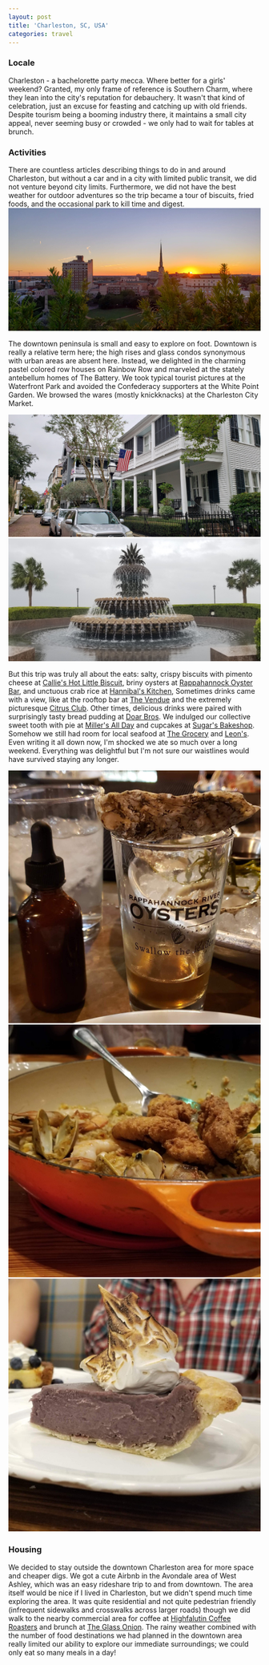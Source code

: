 ```yaml
---
layout: post
title: 'Charleston, SC, USA'
categories: travel
---
```



### Locale

Charleston - a bachelorette party mecca. Where better for a girls' weekend? Granted, my only frame of reference is Southern Charm, where they lean into the city's reputation for debauchery. It wasn't that kind of celebration, just an excuse for feasting and catching up with old friends. Despite tourism being a booming industry there, it maintains a small city appeal, never seeming busy or crowded - we only had to wait for tables at brunch.

### Activities

<div class="row">
<div class="8u">
There are countless articles describing things to do in and around Charleston, but without a car and in a city with limited public transit, we did not venture beyond city limits. Furthermore, we did not have the best weather for outdoor adventures so the trip became a tour of biscuits, fried foods, and the occasional park to kill time and digest.
</div>
<div class="4u">
<a class="image fit" href="/assets/charleston/citrus_club_rooftop.jpg" data-lightbox="charleston" data-title="sunset from the Citrus Club outdoor rooftop bar"><img src="/assets/charleston/citrus_club_rooftop.jpg" /></a>
</div>
</div>

The downtown peninsula is small and easy to explore on foot. Downtown is really a relative term here; the high rises and glass condos synonymous with urban areas are absent here. Instead, we delighted in the charming pastel colored row houses on Rainbow Row and marveled at the stately antebellum homes of The Battery. We took typical tourist pictures at the Waterfront Park and avoided the Confederacy supporters at the White Point Garden. We browsed the wares (mostly knickknacks) at the Charleston City Market.

<div class="row">
<div class="6u">
<a class="image fit" href="/assets/charleston/the_battery.jpg" data-lightbox="charleston" data-title="The Battery"><img src="/assets/charleston/the_battery.jpg"/></a>
</div>
<div class="6u">
<a class="image fit" href="/assets/charleston/pineapple_fountain.jpg" data-lightbox="charleston" data-title="Pineapple fountain in Waterfront Park"><img src="/assets/charleston/pineapple_fountain.jpg" /></a>
</div>
</div>

But this trip was truly all about the eats: salty, crispy biscuits with pimento cheese at [Callie's Hot Little Biscuit](https://calliesbiscuits.com/pages/hlb-upper-king), briny oysters at [Rappahannock Oyster Bar](https://www.rroysters.com/restaurants/rappoysterbarchs), and unctuous crab rice at [Hannibal's Kitchen](http://hannibalkitchen.com/), Sometimes drinks came with a view, like at the rooftop bar at [The Vendue](https://www.thevendue.com/charleston-dining/the-rooftop/) and the extremely picturesque [Citrus Club](https://www.thedewberrycharleston.com/drinks-dining). Other times, delicious drinks were paired with surprisingly tasty bread pudding at [Doar Bros](https://www.doarbros.com/). We indulged our collective sweet tooth with pie at [Miller's All Day](https://millersallday.com/) and cupcakes at [Sugar's Bakeshop](http://www.sugarbake.com/). Somehow we still had room for local seafood at [The Grocery](http://www.thegrocerycharleston.com/) and [Leon's](http://leonsoystershop.com/). Even writing it all down now, I'm shocked we ate so much over a long weekend. Everything was delightful but I'm not sure our waistlines would have survived staying any longer.

<div class="row">
<div class="4u">
<a class="image fit" href="/assets/charleston/rappahannock_oyster_bar.jpg" data-lightbox="charleston" data-title="Oyster shooters at Rappahannock Oyster Bar"><img src="/assets/charleston/rappahannock_oyster_bar.jpg"/></a>
</div>
<div class="4u">
<a class="image fit" href="/assets/charleston/the_grocery.jpg" data-lightbox="charleston" data-title="Paella-esque seafood atop Carolina rice at The Grocery"><img src="/assets/charleston/the_grocery.jpg" /></a>
</div>
<div class="4u">
<a class="image fit" href="/assets/charleston/millers_pie.jpg" data-lightbox="charleston" data-title="Post-brunch pie at Miller's All Day"><img src="/assets/charleston/millers_pie.jpg" /></a>
</div>
</div>

### Housing

We decided to stay outside the downtown Charleston area for more space and cheaper digs. We got a cute Airbnb in the Avondale area of West Ashley, which was an easy rideshare trip to and from downtown. The area itself would be nice if I lived in Charleston, but we didn't spend much time exploring the area. It was quite residential and not quite pedestrian friendly (infrequent sidewalks and crosswalks across larger roads) though we did walk to the nearby commercial area for coffee at [Highfalutin Coffee Roasters](http://www.highfalutin.coffee/) and brunch at [The Glass Onion](https://www.ilovetheglassonion.com/saturday-brunch.html). The rainy weather combined with the number of food destinations we had planned in the downtown area really limited our ability to explore our immediate surroundings; we could only eat so many meals in a day!
